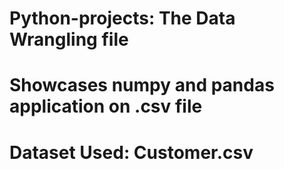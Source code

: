 # Python-projects: The Data Wrangling file
# Showcases numpy and pandas application on .csv file
# Dataset Used: Customer.csv
